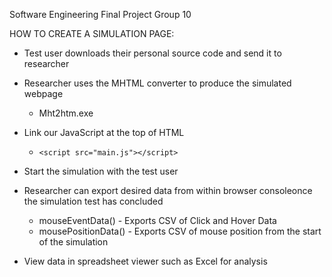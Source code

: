 Software Engineering Final Project Group 10

HOW TO CREATE A SIMULATION PAGE:

* Test user downloads their personal source code and send it to researcher​

* Researcher uses the MHTML converter to produce the simulated webpage​
     * Mht2htm.exe​

* Link our JavaScript at the top of HTML​
     * `<script src="main.js"></script>`​

* Start the simulation with the test user​

* Researcher can export desired data from within browser console​ once the simulation test has concluded
     * mouseEventData() - Exports CSV of Click and Hover Data​
     * mousePositionData() - Exports CSV of mouse position from the start of the simulation​

* View data in spreadsheet viewer such as Excel for analysis​

​
